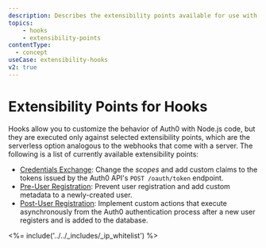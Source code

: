 ```yaml
---
description: Describes the extensibility points available for use with Hooks
topics:
    - hooks
    - extensibility-points
contentType:
  - concept
useCase: extensibility-hooks
v2: true
---
```

# Extensibility Points for Hooks

Hooks allow you to customize the behavior of Auth0 with Node.js code, but they are executed only against selected extensibility points, which are the serverless option analogous to the webhooks that come with a server. The following is a list of currently available extensibility points:

- [Credentials Exchange](/hooks/concepts/credentials-exchange-extensibility-point): Change the <dfn data-key="scope">scopes</dfn> and add custom claims to the tokens issued by the Auth0 API's `POST /oauth/token` endpoint.
- [Pre-User Registration](/hooks/concepts/pre-user-registration-extensibility-point): Prevent user registration and add custom metadata to a newly-created user.
- [Post-User Registration](/hooks/concepts/post-user-registration-extensibility-point): Implement custom actions that execute asynchronously from the Auth0 authentication process after a new user registers and is added to the database.

<%= include('../../_includes/_ip_whitelist') %>
